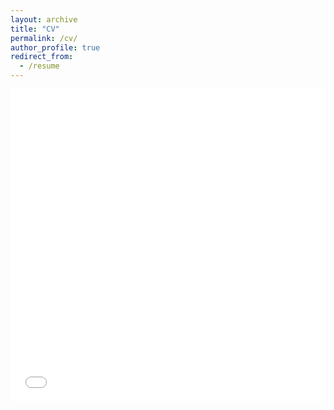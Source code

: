 ```yaml
---
layout: archive
title: "CV"
permalink: /cv/
author_profile: true
redirect_from:
  - /resume
---
```


<iframe src="/files/Resume-Minghan_0915.pdf" width="100%" height="500" frameborder="no" border="0" marginwidth="0" marginheight="0"></iframe>